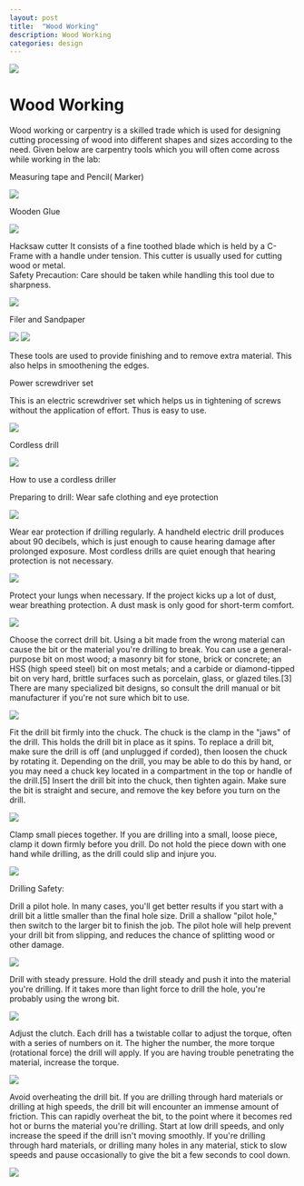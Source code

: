 ```yaml
---
layout: post
title:  "Wood Working"
description: Wood Working
categories: design
---
```






![]({{site.baseurl}}/images/design/2/02.png)

# Wood Working
Wood working or carpentry is a skilled trade which is used for designing cutting processing of wood into different shapes and sizes according to the need.
Given below are carpentry tools which you will often come across while working in the lab:

Measuring tape and Pencil( Marker)

![]({{site.baseurl}}/images/design/woodworking/tools/1.jpg)




Wooden Glue

![]({{site.baseurl}}/images/design/woodworking/tools/2.jpg)


Hacksaw cutter
It consists of a fine toothed blade which is held by a C- Frame with a handle under tension. This cutter is usually used for cutting wood or metal.  
Safety Precaution:  Care should be taken while handling this tool due to sharpness.

![]({{site.baseurl}}/images/design/woodworking/tools/3.jpg)



Filer and Sandpaper

![]({{site.baseurl}}/images/design/woodworking/tools/4.jpg)
![]({{site.baseurl}}/images/design/woodworking/tools/5.jpg)



These tools are used to provide finishing and to remove extra material. This also helps in smoothening the edges. 


Power screwdriver set

This is an electric screwdriver set which helps us in tightening of screws without the application of effort. Thus is easy to use.

![]({{site.baseurl}}/images/design/woodworking/tools/6.jpg)













Cordless drill

![]({{site.baseurl}}/images/design/woodworking/tools/7.jpg)

How to use a cordless driller

Preparing to drill:
Wear safe clothing and eye protection

![]({{site.baseurl}}/images/design/woodworking/tools/8.jpg)



Wear ear protection if drilling regularly. A handheld electric drill produces about 90 decibels, which is just enough to cause hearing damage after prolonged exposure. Most cordless drills are quiet enough that hearing protection is not necessary.

![]({{site.baseurl}}/images/design/woodworking/tools/9.jpg)

Protect your lungs when necessary. If the project kicks up a lot of dust, wear breathing protection. A dust mask is only good for short-term comfort.

![]({{site.baseurl}}/images/design/woodworking/tools/10.jpg)



Choose the correct drill bit. Using a bit made from the wrong material can cause the bit or the material you're drilling to break. You can use a general-purpose bit on most wood; a masonry bit for stone, brick or concrete; an HSS (high speed steel) bit on most metals; and a carbide or diamond-tipped bit on very hard, brittle surfaces such as porcelain, glass, or glazed tiles.[3] There are many specialized bit designs, so consult the drill manual or bit manufacturer if you're not sure which bit to use.

![]({{site.baseurl}}/images/design/woodworking/tools/11.jpg)




Fit the drill bit firmly into the chuck. The chuck is the clamp in the "jaws" of the drill. This holds the drill bit in place as it spins. To replace a drill bit, make sure the drill is off (and unplugged if corded), then loosen the chuck by rotating it. Depending on the drill, you may be able to do this by hand, or you may need a chuck key located in a compartment in the top or handle of the drill.[5] Insert the drill bit into the chuck, then tighten again. Make sure the bit is straight and secure, and remove the key before you turn on the drill.

![]({{site.baseurl}}/images/design/woodworking/tools/13.jpg)



Clamp small pieces together. If you are drilling into a small, loose piece, clamp it down firmly before you drill. Do not hold the piece down with one hand while drilling, as the drill could slip and injure you.

![]({{site.baseurl}}/images/design/woodworking/tools/14.jpg)






Drilling Safety:

Drill a pilot hole. In many cases, you'll get better results if you start with a drill bit a little smaller than the final hole size. Drill a shallow "pilot hole," then switch to the larger bit to finish the job. The pilot hole will help prevent your drill bit from slipping, and reduces the chance of splitting wood or other damage.

![]({{site.baseurl}}/images/design/woodworking/tools/15.jpg)



Drill with steady pressure. Hold the drill steady and push it into the material you're drilling. If it takes more than light force to drill the hole, you're probably using the wrong bit.

![]({{site.baseurl}}/images/design/woodworking/tools/16.jpg)



Adjust the clutch. Each drill has a twistable collar to adjust the torque, often with a series of numbers on it. The higher the number, the more torque (rotational force) the drill will apply. If you are having trouble penetrating the material, increase the torque. 

![]({{site.baseurl}}/images/design/woodworking/tools/17.jpg)


Avoid overheating the drill bit. If you are drilling through hard materials or drilling at high speeds, the drill bit will encounter an immense amount of friction. This can rapidly overheat the bit, to the point where it becomes red hot or burns the material you're drilling. Start at low drill speeds, and only increase the speed if the drill isn't moving smoothly. If you're drilling through hard materials, or drilling many holes in any material, stick to slow speeds and pause occasionally to give the bit a few seconds to cool down.

![]({{site.baseurl}}/images/design/woodworking/tools/18.jpg)


